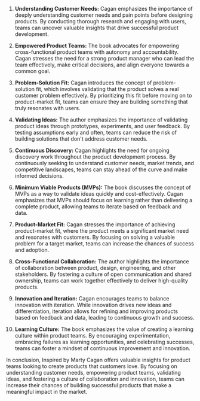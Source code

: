 1. **Understanding Customer Needs:** Cagan emphasizes the importance of deeply understanding customer needs and pain points before designing products. By conducting thorough research and engaging with users, teams can uncover valuable insights that drive successful product development.

2. **Empowered Product Teams:** The book advocates for empowering cross-functional product teams with autonomy and accountability. Cagan stresses the need for a strong product manager who can lead the team effectively, make critical decisions, and align everyone towards a common goal.

3. **Problem-Solution Fit:** Cagan introduces the concept of problem-solution fit, which involves validating that the product solves a real customer problem effectively. By prioritizing this fit before moving on to product-market fit, teams can ensure they are building something that truly resonates with users.

4. **Validating Ideas:** The author emphasizes the importance of validating product ideas through prototypes, experiments, and user feedback. By testing assumptions early and often, teams can reduce the risk of building solutions that don't address customer needs.

5. **Continuous Discovery:** Cagan highlights the need for ongoing discovery work throughout the product development process. By continuously seeking to understand customer needs, market trends, and competitive landscapes, teams can stay ahead of the curve and make informed decisions.

6. **Minimum Viable Products (MVPs):** The book discusses the concept of MVPs as a way to validate ideas quickly and cost-effectively. Cagan emphasizes that MVPs should focus on learning rather than delivering a complete product, allowing teams to iterate based on feedback and data.

7. **Product-Market Fit:** Cagan stresses the importance of achieving product-market fit, where the product meets a significant market need and resonates with customers. By focusing on solving a valuable problem for a target market, teams can increase the chances of success and adoption.

8. **Cross-Functional Collaboration:** The author highlights the importance of collaboration between product, design, engineering, and other stakeholders. By fostering a culture of open communication and shared ownership, teams can work together effectively to deliver high-quality products.

9. **Innovation and Iteration:** Cagan encourages teams to balance innovation with iteration. While innovation drives new ideas and differentiation, iteration allows for refining and improving products based on feedback and data, leading to continuous growth and success.

10. **Learning Culture:** The book emphasizes the value of creating a learning culture within product teams. By encouraging experimentation, embracing failures as learning opportunities, and celebrating successes, teams can foster a mindset of continuous improvement and innovation.

In conclusion, Inspired by Marty Cagan offers valuable insights for product teams looking to create products that customers love. By focusing on understanding customer needs, empowering product teams, validating ideas, and fostering a culture of collaboration and innovation, teams can increase their chances of building successful products that make a meaningful impact in the market.